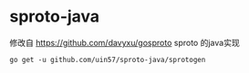 # sproto-java
修改自 https://github.com/davyxu/gosproto
sproto 的java实现

```
go get -u github.com/uin57/sproto-java/sprotogen
```
